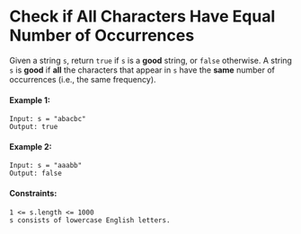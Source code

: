 # Check if All Characters Have Equal Number of Occurrences

Given a string ```s```, return ```true``` if ```s``` is a **good** string, or ```false``` otherwise.
A string ```s``` is **good** if **all** the characters that appear in ```s``` have the **same** number of occurrences (i.e., the same frequency).

#### Example 1:
```
Input: s = "abacbc"
Output: true
```

#### Example 2:
```
Input: s = "aaabb"
Output: false
```

#### Constraints:
```
1 <= s.length <= 1000
s consists of lowercase English letters.
```
